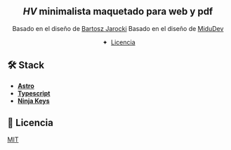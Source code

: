 

<div align="center">
<h2>
    <em>HV</em> minimalista maquetado para web y pdf
</h2>
<p>
Basado en el diseño de <a href="https://github.com/BartoszJarocki/cv">Bartosz Jarocki</a>
Basado en el diseño de <a href="https://midu.dev/">MiduDev</a>
</p>
</div>
<div align="center">
    <span>&nbsp;✦&nbsp;</span>
    <a href="#🔑-licencia">
        Licencia
    </a>  
</div>

<p></p>

## 🛠️ Stack

- [**Astro**](https://astro.build/)
- [**Typescript**](https://www.typescriptlang.org/)
- [**Ninja Keys**](https://github.com/ssleptsov/ninja-keys)

## 🔑 Licencia

[MIT](LICENSE.txt)



